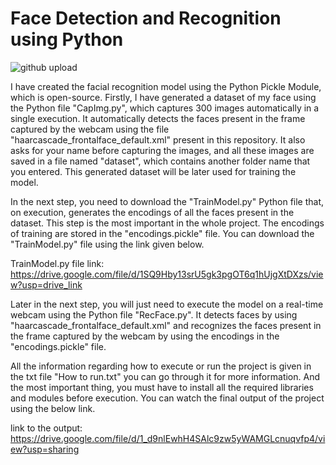 # Face Detection and Recognition using Python

![github upload](https://github.com/samay-jain/Face-Detection-and-Recognition-using-Python/assets/116068471/61235bbd-b9be-478c-8b29-ca8a12208dcd)

I have created the facial recognition model using the Python Pickle Module, which is open-source. Firstly, I have generated a dataset of my face using the Python file "CapImg.py", which captures 300 images automatically in a single execution. It automatically detects the faces present in the frame captured by the webcam using the file "haarcascade_frontalface_default.xml" present in this repository. It also asks for your name before capturing the images, and all these images are saved in a file named "dataset", which contains another folder name that you entered. This generated dataset will be later used for training the model.

In the next step, you need to download the "TrainModel.py" Python file that, on execution, generates the encodings of all the faces present in the dataset. This step is the most important in the whole project. The encodings of training are stored in the "encodings.pickle" file. You can download the "TrainModel.py" file using the link given below.

TrainModel.py file link: https://drive.google.com/file/d/1SQ9Hby13srU5gk3pgOT6q1hUjgXtDXzs/view?usp=drive_link

Later in the next step, you will just need to execute the model on a real-time webcam using the Python file "RecFace.py". It detects faces by using "haarcascade_frontalface_default.xml" and recognizes the faces present in the frame captured by the webcam by using the encodings in the "encodings.pickle" file.

All the information regarding how to execute or run the project is given in the txt file "How to run.txt" you can go through it for more information.
And the most important thing, you must have to install all the required libraries and modules before execution.
You can watch the final output of the project using the below link.

link to the output: https://drive.google.com/file/d/1_d9nlEwhH4SAlc9zw5yWAMGLcnuqvfp4/view?usp=sharing
